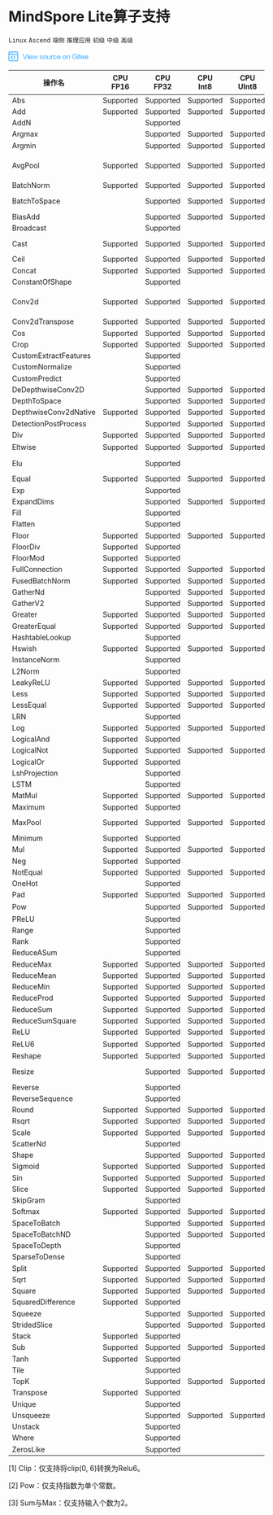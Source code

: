 # MindSpore Lite算子支持

`Linux` `Ascend` `端侧` `推理应用` `初级` `中级` `高级`

<a href="https://gitee.com/mindspore/docs/blob/master/docs/note/source_zh_cn/operator_list_lite.md" target="_blank"><img src="./_static/logo_source.png"></a>

| 操作名                   | CPU<br/>FP16 | CPU<br/>FP32 | CPU<br/>Int8 | CPU<br/>UInt8 | GPU<br/>FP16 | GPU<br/>FP32 | NPU | 支持的Tensorflow<br/>Lite算子 | 支持的Caffe<br/>Lite算子 | 支持的Onnx<br/>Lite算子 |
|-----------------------|----------|----------|----------|-----------|----------|-------------------|----------|----------|---------|---------|
| Abs                   | Supported    | Supported    | Supported    | Supported     | Supported    | Supported    | Supported | Abs                             |                          | Abs                                             |
| Add                   | Supported    | Supported    | Supported    | Supported     | Supported    | Supported    | Supported | Add                             |                          | Add, Int8Add                                    |
| AddN                  |              | Supported    |              |               |              |              |           | AddN                            |                          |                                                 |
| Argmax                |              | Supported    | Supported    | Supported     | Supported    | Supported    |           | Argmax                          | ArgMax                   | ArgMax                                          |
| Argmin                |              | Supported    | Supported    | Supported     | Supported    | Supported    |           | Argmin                          |                          |                                                 |
| AvgPool               | Supported    | Supported    | Supported    | Supported     | Supported    | Supported    | Supported | MeanPooling                     | Pooling                  | AveragePool, GlobalAveragePool, Int8AveragePool |
| BatchNorm             | Supported    | Supported    | Supported    | Supported     | Supported    | Supported    |           |                                 | BatchNorm                | BatchNormalization                              |
| BatchToSpace          |              | Supported    | Supported    | Supported     | Supported    | Supported    |           | BatchToSpace, BatchToSpaceND    |                          |                                                 |
| BiasAdd               |              | Supported    | Supported    | Supported     | Supported    | Supported    |           |                                 |                          | BiasAdd                                         |
| Broadcast             |              | Supported    |              |               |              |              |           | BroadcastTo                     |                          | Expand                                          |
| Cast                  | Supported    | Supported    | Supported    | Supported     | Supported    | Supported    | Supported | Cast, QUANTIZE, DEQUANTIZE      |                          | Cast                                            |
| Ceil                  | Supported    | Supported    | Supported    | Supported     | Supported    | Supported    | Supported | Ceil                            |                          | Ceil                                            |
| Concat                | Supported    | Supported    | Supported    | Supported     | Supported    | Supported    | Supported | Concat                          | Concat                   | Concat                                          |
| ConstantOfShape       |              | Supported    |              |               |              |              |           |                                 |                          | ConstantOfShape                                 |
| Conv2d                | Supported    | Supported    | Supported    | Supported     | Supported    | Supported    | Supported | Conv2D                          | Convolution              | Conv, Int8Conv, ConvRelu, Int8ConvRelu          |
| Conv2dTranspose       | Supported    | Supported    | Supported    | Supported     | Supported    | Supported    | Supported | DeConv2D                        | Deconvolution            | ConvTranspose                                   |
| Cos                   | Supported    | Supported    | Supported    | Supported     | Supported    | Supported    | Supported | Cos                             |                          | Cos                                             |
| Crop                  | Supported    | Supported    | Supported    | Supported     |              |              |           |                                 | Crop                     |                                                 |
| CustomExtractFeatures |              | Supported    |              |               |              |              |           | ExtractFeatures                 |                          |                                                 |
| CustomNormalize       |              | Supported    |              |               |              |              |           | Normalize                       |                          |                                                 |
| CustomPredict         |              | Supported    |              |               |              |              |           | Predict                         |                          |                                                 |
| DeDepthwiseConv2D     |              | Supported    | Supported    | Supported     |              |              |           |                                 | Deconvolution            |                                                 |
| DepthToSpace          |              | Supported    | Supported    | Supported     | Supported    | Supported    |           | DepthToSpace                    |                          | DepthToSpace                                    |
| DepthwiseConv2dNative | Supported    | Supported    | Supported    | Supported     | Supported    | Supported    | Supported | DepthwiseConv2D                 | Convolution              |                                                 |
| DetectionPostProcess  |              | Supported    | Supported    | Supported     |              |              |           | Custom                          |                          |                                                 |
| Div                   | Supported    | Supported    | Supported    | Supported     | Supported    | Supported    | Supported | Div, RealDiv                    |                          | Div                                             |
| Eltwise               | Supported    | Supported    | Supported    | Supported     | Supported    | Supported    | Supported |                                 | Eltwise                  | Sum, Max<sup>[3]</sup>                          |
| Elu                   |              | Supported    |              |               |              |              |           |                                 | Elu                      | Elu, NonMaxSuppression                          |
| Equal                 | Supported    | Supported    | Supported    | Supported     | Supported    | Supported    | Supported | Equal                           |                          | Equal                                           |
| Exp                   |              | Supported    |              |               | Supported    | Supported    |           | Exp                             | Exp                      | Exp                                             |
| ExpandDims            |              | Supported    | Supported    | Supported     |              |              |           | ExpandDims                      |                          |                                                 |
| Fill                  |              | Supported    |              |               |              |              |           | Fill                            |                          |                                                 |
| Flatten               |              | Supported    |              |               |              |              |           |                                 | Flatten                  |                                                 |
| Floor                 | Supported    | Supported    | Supported    | Supported     | Supported    | Supported    | Supported | flOOR                           |                          | Floor                                           |
| FloorDiv              | Supported    | Supported    |              |               | Supported    | Supported    | Supported | FloorDiv                        |                          |                                                 |
| FloorMod              | Supported    | Supported    |              |               | Supported    | Supported    | Supported | FloorMod                        |                          |                                                 |
| FullConnection        | Supported    | Supported    | Supported    | Supported     | Supported    | Supported    |           | FullyConnected                  | InnerProduct             |                                                 |
| FusedBatchNorm        | Supported    | Supported    | Supported    | Supported     |              |              | Supported | FusedBatchNorm                  |                          |                                                 |
| GatherNd              |              | Supported    | Supported    | Supported     | Supported    | Supported    |           | GatherND                        |                          |                                                 |
| GatherV2              |              | Supported    | Supported    | Supported     | Supported    | Supported    |           | Gather                          |                          | Gather                                          |
| Greater               | Supported    | Supported    | Supported    | Supported     | Supported    | Supported    | Supported | Greater                         |                          | Greater                                         |
| GreaterEqual          | Supported    | Supported    | Supported    | Supported     | Supported    | Supported    | Supported | GreaterEqual                    |                          |                                                 |
| HashtableLookup       |              | Supported    |              |               |              |              |           | HashtableLookup                 |                          |                                                 |
| Hswish                | Supported    | Supported    | Supported    | Supported     | Supported    | Supported    | Supported | HardSwish                       |                          |                                                 |
| InstanceNorm          |              | Supported    |              |               |              |              |           | InstanceNorm                    |                          |                                                 |
| L2Norm                |              | Supported    |              |               |              |              |           | L2_NORMALIZATION                |                          |                                                 |
| LeakyReLU             | Supported    | Supported    | Supported    | Supported     | Supported    | Supported    | Supported | LeakyRelu                       |                          | LeakyRelu                                       |
| Less                  | Supported    | Supported    | Supported    | Supported     | Supported    | Supported    | Supported | Less                            |                          | Less                                            |
| LessEqual             | Supported    | Supported    | Supported    | Supported     | Supported    | Supported    | Supported | LessEqual                       |                          |                                                 |
| LRN                   |              | Supported    |              |               |              |              |           | LocalResponseNorm               |                          | Lrn, LRN                                        |
| Log                   | Supported    | Supported    | Supported    | Supported     | Supported    | Supported    | Supported | Log                             |                          | Log                                             |
| LogicalAnd            | Supported    | Supported    |              |               | Supported    | Supported    | Supported | LogicalAnd                      |                          | And                                             |
| LogicalNot            | Supported    | Supported    | Supported    | Supported     | Supported    | Supported    | Supported | LogicalNot                      |                          | Not                                             |
| LogicalOr             | Supported    | Supported    |              |               | Supported    | Supported    | Supported | LogicalOr                       |                          | Or                                              |
| LshProjection         |              | Supported    |              |               |              |              |           | LshProjection                   |                          |                                                 |
| LSTM                  |              | Supported    |              |               |              |              |           |                                 |                          | LSTM                                            |
| MatMul                | Supported    | Supported    | Supported    | Supported     | Supported    | Supported    | Supported |                                 |                          | MatMul                                          |
| Maximum               | Supported    | Supported    |              |               | Supported    | Supported    | Supported | Maximum                         |                          |                                                 |
| MaxPool               | Supported    | Supported    | Supported    | Supported     | Supported    | Supported    | Supported | MaxPooling                      | Pooling                  | MaxPool, GlobalMaxPool                          |
| Minimum               | Supported    | Supported    |              |               | Supported    | Supported    | Supported | Minimum                         |                          | Min                                             |
| Mul                   | Supported    | Supported    | Supported    | Supported     | Supported    | Supported    | Supported | Mul                             |                          | Mul                                             |
| Neg                   | Supported    | Supported    |              |               | Supported    | Supported    | Supported | Neg                             |                          | Neg                                             |
| NotEqual              | Supported    | Supported    | Supported    | Supported     | Supported    | Supported    | Supported | NotEqual                        |                          |                                                 |
| OneHot                |              | Supported    |              |               | Supported    | Supported    |           | OneHot                          |                          | OneHot                                          |
| Pad                   | Supported    | Supported    | Supported    | Supported     | Supported    | Supported    | Supported | Pad, MirrorPad                  |                          | Pad                                             |
| Pow                   |              | Supported    | Supported    | Supported     | Supported    | Supported    |           | Pow                             | Power                    | Pow<sup>[2]</sup>                               |
| PReLU                 |              | Supported    |              |               | Supported    | Supported    |           | PRELU                           | PReLU                    | PRelu                                           |
| Range                 |              | Supported    |              |               |              |              |           | Range                           |                          |                                                 |
| Rank                  |              | Supported    |              |               |              |              |           | Rank                            |                          |                                                 |
| ReduceASum            |              | Supported    |              |               | Supported    | Supported    |           |                                 | Reduction                |                                                 |
| ReduceMax             | Supported    | Supported    | Supported    | Supported     | Supported    | Supported    |           | ReduceMax                       |                          | ReduceMax                                       |
| ReduceMean            | Supported    | Supported    | Supported    | Supported     | Supported    | Supported    |           | Mean                            | Reduction                | ReduceMean                                      |
| ReduceMin             | Supported    | Supported    | Supported    | Supported     | Supported    | Supported    |           | ReduceMin                       |                          | ReduceMin                                       |
| ReduceProd            | Supported    | Supported    | Supported    | Supported     | Supported    | Supported    |           | ReduceProd                      |                          | ReduceProd                                      |
| ReduceSum             | Supported    | Supported    | Supported    | Supported     | Supported    | Supported    |           | Sum                             | Reduction                | ReduceSum                                       |
| ReduceSumSquare       | Supported    | Supported    | Supported    | Supported     |              |              |           |                                 | Reduction                | ReduceSumSquare                                 |
| ReLU                  | Supported    | Supported    | Supported    | Supported     | Supported    | Supported    | Supported | Relu                            | ReLU                     | Relu                                            |
| ReLU6                 | Supported    | Supported    | Supported    | Supported     | Supported    | Supported    | Supported | Relu6                           | ReLU6                    | Clip<sup>[1]</sup>                              |
| Reshape               | Supported    | Supported    | Supported    | Supported     | Supported    | Supported    |           | Reshape                         | Reshape                  | Reshape,Flatten                                 |
| Resize                |              | Supported    | Supported    | Supported     | Supported    | Supported    | Supported | ResizeBilinear, NearestNeighbor | Interp                   |                                                 |
| Reverse               |              | Supported    |              |               |              |              |           | reverse                         |                          |                                                 |
| ReverseSequence       |              | Supported    |              |               |              |              |           | ReverseSequence                 |                          |                                                 |
| Round                 | Supported    | Supported    | Supported    | Supported     | Supported    | Supported    | Supported | Round                           |                          | Round                                           |
| Rsqrt                 | Supported    | Supported    | Supported    | Supported     | Supported    | Supported    | Supported | Rsqrt                           |                          |                                                 |
| Scale                 | Supported    | Supported    | Supported    | Supported     | Supported    | Supported    | Supported |                                 | Scale                    |                                                 |
| ScatterNd             |              | Supported    |              |               |              |              |           | ScatterNd                       |                          |                                                 |
| Shape                 |              | Supported    | Supported    | Supported     | Supported    | Supported    | Supported | Shape                           |                          | Shape                                           |
| Sigmoid               | Supported    | Supported    | Supported    | Supported     | Supported    | Supported    |           | Logistic                        | Sigmoid                  | Sigmoid                                         |
| Sin                   | Supported    | Supported    | Supported    | Supported     | Supported    | Supported    | Supported | Sin                             |                          | Sin                                             |
| Slice                 | Supported    | Supported    | Supported    | Supported     | Supported    | Supported    | Supported | Slice                           | Slice                    | Slice                                           |
| SkipGram              |              | Supported    |              |               |              |              |           | SKipGram                        |                          |                                                 |
| Softmax               | Supported    | Supported    | Supported    | Supported     | Supported    | Supported    | Supported | Softmax                         | Softmax                  | Softmax                                         |
| SpaceToBatch          |              | Supported    | Supported    | Supported     | Supported    | Supported    |           | SpaceToBatch                    |                          |                                                 |
| SpaceToBatchND        |              | Supported    | Supported    | Supported     | Supported    | Supported    |           | SpaceToBatchND                  |                          |                                                 |
| SpaceToDepth          |              | Supported    |              |               | Supported    | Supported    |           | SpaceToDepth                    |                          | SpaceToDepth                                    |
| SparseToDense         |              | Supported    |              |               | Supported    | Supported    |           | SpareToDense                    |                          |                                                 |
| Split                 | Supported    | Supported    | Supported    | Supported     |              |              | Supported | Split, SplitV                   |                          | Split                                           |
| Sqrt                  | Supported    | Supported    | Supported    | Supported     | Supported    | Supported    | Supported | Sqrt                            |                          | Sqrt                                            |
| Square                | Supported    | Supported    | Supported    | Supported     | Supported    | Supported    | Supported | Square                          |                          |                                                 |
| SquaredDifference     | Supported    | Supported    |              |               | Supported    | Supported    | Supported | SquaredDifference               |                          |                                                 |
| Squeeze               |              | Supported    | Supported    | Supported     | Supported    | Supported    |           | Squeeze                         |                          | Squeeze                                         |
| StridedSlice          |              | Supported    | Supported    | Supported     | Supported    | Supported    | Supported | StridedSlice                    |                          |                                                 |
| Stack                 | Supported    | Supported    |              |               | Supported    | Supported    |           | Stack                           |                          |                                                 |
| Sub                   | Supported    | Supported    | Supported    | Supported     | Supported    | Supported    | Supported | Sub                             |                          | Sub                                             |
| Tanh                  | Supported    | Supported    |              |               | Supported    | Supported    |           | Tanh                            | TanH                     | Tanh, Sign                                      |
| Tile                  |              | Supported    |              |               |              |              |           | Tile                            | Tile                     | Tile                                            |
| TopK                  |              | Supported    | Supported    | Supported     |              |              |           | TopKV2                          |                          | TopK                                            |
| Transpose             | Supported    | Supported    |              |               | Supported    | Supported    | Supported | Transpose                       | Permute                  | Transpose                                       |
| Unique                |              | Supported    |              |               |              |              |           | Unique                          |                          |                                                 |
| Unsqueeze             |              | Supported    | Supported    | Supported     |              |              | Supported |                                 |                          | Unsqueeze                                       |
| Unstack               |              | Supported    |              |               |              |              |           | Unstack                         |                          |                                                 |
| Where                 |              | Supported    |              |               |              |              |           | Where                           |                          |                                                 |
| ZerosLike             |              | Supported    |              |               |              |              |           | ZerosLike                       |                          |                                                 |

[1] Clip：仅支持将clip(0, 6)转换为Relu6。

[2] Pow：仅支持指数为单个常数。

[3] Sum与Max：仅支持输入个数为2。
